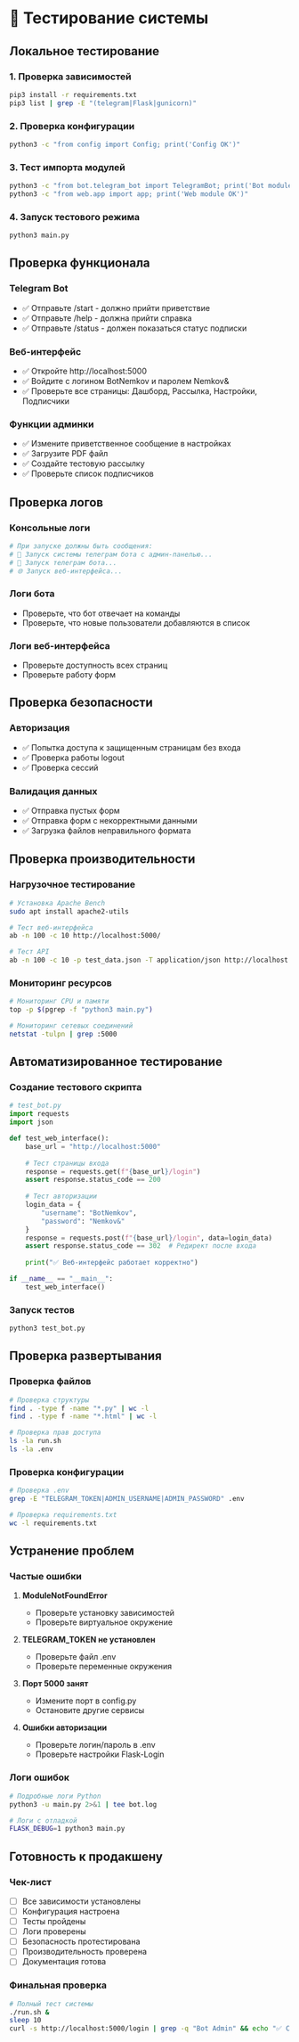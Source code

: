 # 🧪 Тестирование системы

## Локальное тестирование

### 1. Проверка зависимостей
```bash
pip3 install -r requirements.txt
pip3 list | grep -E "(telegram|Flask|gunicorn)"
```

### 2. Проверка конфигурации
```bash
python3 -c "from config import Config; print('Config OK')"
```

### 3. Тест импорта модулей
```bash
python3 -c "from bot.telegram_bot import TelegramBot; print('Bot module OK')"
python3 -c "from web.app import app; print('Web module OK')"
```

### 4. Запуск тестового режима
```bash
python3 main.py
```

## Проверка функционала

### Telegram Bot
- ✅ Отправьте /start - должно прийти приветствие
- ✅ Отправьте /help - должна прийти справка
- ✅ Отправьте /status - должен показаться статус подписки

### Веб-интерфейс
- ✅ Откройте http://localhost:5000
- ✅ Войдите с логином BotNemkov и паролем Nemkov&
- ✅ Проверьте все страницы: Дашборд, Рассылка, Настройки, Подписчики

### Функции админки
- ✅ Измените приветственное сообщение в настройках
- ✅ Загрузите PDF файл
- ✅ Создайте тестовую рассылку
- ✅ Проверьте список подписчиков

## Проверка логов

### Консольные логи
```bash
# При запуске должны быть сообщения:
# 🚀 Запуск системы телеграм бота с админ-панелью...
# 🤖 Запуск телеграм бота...
# 🌐 Запуск веб-интерфейса...
```

### Логи бота
- Проверьте, что бот отвечает на команды
- Проверьте, что новые пользователи добавляются в список

### Логи веб-интерфейса
- Проверьте доступность всех страниц
- Проверьте работу форм

## Проверка безопасности

### Авторизация
- ✅ Попытка доступа к защищенным страницам без входа
- ✅ Проверка работы logout
- ✅ Проверка сессий

### Валидация данных
- ✅ Отправка пустых форм
- ✅ Отправка форм с некорректными данными
- ✅ Загрузка файлов неправильного формата

## Проверка производительности

### Нагрузочное тестирование
```bash
# Установка Apache Bench
sudo apt install apache2-utils

# Тест веб-интерфейса
ab -n 100 -c 10 http://localhost:5000/

# Тест API
ab -n 100 -c 10 -p test_data.json -T application/json http://localhost:5000/api/send_broadcast
```

### Мониторинг ресурсов
```bash
# Мониторинг CPU и памяти
top -p $(pgrep -f "python3 main.py")

# Мониторинг сетевых соединений
netstat -tulpn | grep :5000
```

## Автоматизированное тестирование

### Создание тестового скрипта
```python
# test_bot.py
import requests
import json

def test_web_interface():
    base_url = "http://localhost:5000"
    
    # Тест страницы входа
    response = requests.get(f"{base_url}/login")
    assert response.status_code == 200
    
    # Тест авторизации
    login_data = {
        "username": "BotNemkov",
        "password": "Nemkov&"
    }
    response = requests.post(f"{base_url}/login", data=login_data)
    assert response.status_code == 302  # Редирект после входа
    
    print("✅ Веб-интерфейс работает корректно")

if __name__ == "__main__":
    test_web_interface()
```

### Запуск тестов
```bash
python3 test_bot.py
```

## Проверка развертывания

### Проверка файлов
```bash
# Проверка структуры
find . -type f -name "*.py" | wc -l
find . -type f -name "*.html" | wc -l

# Проверка прав доступа
ls -la run.sh
ls -la .env
```

### Проверка конфигурации
```bash
# Проверка .env
grep -E "TELEGRAM_TOKEN|ADMIN_USERNAME|ADMIN_PASSWORD" .env

# Проверка requirements.txt
wc -l requirements.txt
```

## Устранение проблем

### Частые ошибки

1. **ModuleNotFoundError**
   - Проверьте установку зависимостей
   - Проверьте виртуальное окружение

2. **TELEGRAM_TOKEN не установлен**
   - Проверьте файл .env
   - Проверьте переменные окружения

3. **Порт 5000 занят**
   - Измените порт в config.py
   - Остановите другие сервисы

4. **Ошибки авторизации**
   - Проверьте логин/пароль в .env
   - Проверьте настройки Flask-Login

### Логи ошибок
```bash
# Подробные логи Python
python3 -u main.py 2>&1 | tee bot.log

# Логи с отладкой
FLASK_DEBUG=1 python3 main.py
```

## Готовность к продакшену

### Чек-лист
- [ ] Все зависимости установлены
- [ ] Конфигурация настроена
- [ ] Тесты пройдены
- [ ] Логи проверены
- [ ] Безопасность протестирована
- [ ] Производительность проверена
- [ ] Документация готова

### Финальная проверка
```bash
# Полный тест системы
./run.sh &
sleep 10
curl -s http://localhost:5000/login | grep -q "Bot Admin" && echo "✅ Система готова" || echo "❌ Проблемы"
```
